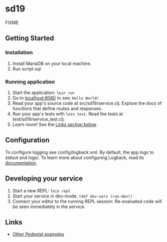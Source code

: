 # sd19

FIXME

## Getting Started

### Installation

1. Install MariaDB on your local machine.
2. Run script.sql

### Running application

1. Start the application: `lein run`
2. Go to [localhost:8080](http://localhost:8080/) to see: `Hello World!`
3. Read your app's source code at src/sd19/service.clj. Explore the docs of functions
   that define routes and responses.
4. Run your app's tests with `lein test`. Read the tests at test/sd19/service_test.clj.
5. Learn more! See the [Links section below](#links).


## Configuration

To configure logging see config/logback.xml. By default, the app logs to stdout and logs/.
To learn more about configuring Logback, read its [documentation](http://logback.qos.ch/documentation.html).


## Developing your service

1. Start a new REPL: `lein repl`
2. Start your service in dev-mode: `(def dev-serv (run-dev))`
3. Connect your editor to the running REPL session.
   Re-evaluated code will be seen immediately in the service.

## Links
* [Other Pedestal examples](http://pedestal.io/samples)
